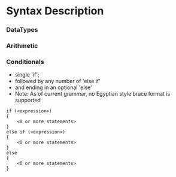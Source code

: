 # Syntax Description

### DataTypes

### Arithmetic

### Conditionals
- single 'if';
- followed by any number of 'else if'
- and ending in an optional 'else'
- Note: As of current grammar, no Egyptian style brace format is supported
```
if (<expression>)
{
    <0 or more statements>
}
else if (<expression>)
{
    <0 or more statements>
}
else
{
    <0 or more statements>
}
```
